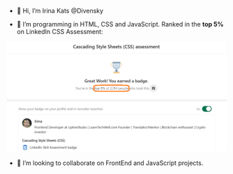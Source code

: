 - 👋 Hi, I’m Irina Kats @Divensky

- 🌱 I’m programming in HTML, CSS and JavaScript. Ranked in the **top 5%** on LinkedIn CSS Assessment:

 ![top 5% CSS Skills Certificate](https://raw.githubusercontent.com/Divensky/Divensky/main/LinkedInSkillAssessmentCSS.png)

- 💞️ I’m looking to collaborate on FrontEnd and JavaScript projects.
<!---
Divensky/Divensky is a ✨ special ✨ repository because its `README.md` (this file) appears on your GitHub profile.
You can click the Preview link to take a look at your changes.
--->
